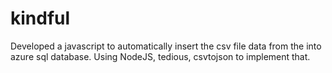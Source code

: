 # kindful
Developed a javascript to automatically insert the csv file data from the into azure sql database. Using NodeJS, tedious, csvtojson to implement that.
